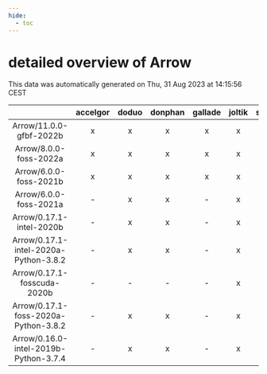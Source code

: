 ```yaml
---
hide:
  - toc
---
```


detailed overview of Arrow
==========================


This data was automatically generated on Thu, 31 Aug 2023 at 14:15:56 CEST  

| |accelgor|doduo|donphan|gallade|joltik|skitty|swalot|victini|
| :---: | :---: | :---: | :---: | :---: | :---: | :---: | :---: | :---: |
|Arrow/11.0.0-gfbf-2022b|x|x|x|x|x|x|x|x|
|Arrow/8.0.0-foss-2022a|x|x|x|x|x|x|x|x|
|Arrow/6.0.0-foss-2021b|x|x|x|x|x|x|x|x|
|Arrow/6.0.0-foss-2021a|-|x|x|-|x|x|x|x|
|Arrow/0.17.1-intel-2020b|-|x|x|-|x|x|x|x|
|Arrow/0.17.1-intel-2020a-Python-3.8.2|-|x|x|-|x|x|x|x|
|Arrow/0.17.1-fosscuda-2020b|-|-|-|-|x|-|-|-|
|Arrow/0.17.1-foss-2020a-Python-3.8.2|-|x|x|-|x|x|x|x|
|Arrow/0.16.0-intel-2019b-Python-3.7.4|-|x|x|-|x|-|-|-|
